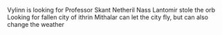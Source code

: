 Vylinn is looking for Professor Skant
Netheril 
Nass Lantomir stole the orb
Looking for fallen city of ithrin
Mithalar can let the city fly, but can also change the weather



